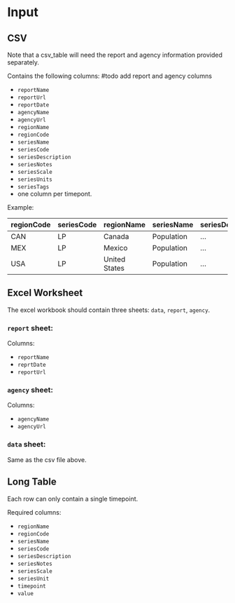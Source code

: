 
# Input

## CSV
Note that a csv_table will need the report and agency information provided
separately.

Contains the following columns:
#todo add report and agency columns
- `reportName`
- `reportUrl`
- `reportDate`
- `agencyName`
- `agencyUrl`
- `regionName`
- `regionCode`
- `seriesName`
- `seriesCode`
- `seriesDescription`
- `seriesNotes`
- `seriesScale`
- `seriesUnits`
- `seriesTags`
- one column per timepont.

Example:

| regionCode | seriesCode | regionName    | seriesName | seriesDescription | seriesUnits | seriesScale | sereisNotes | 1980    | 1990    | 2000    | 2010    | 2016    | 2017    | 2018    |
|------------|------------|---------------|------------|-------------------|-------------|-------------|-------------|---------|---------|---------|---------|---------|---------|---------|
| CAN        | LP         | Canada        | Population | …                 | Persons     | Millions    | …           | 24.471  | 27.632  | 30.647  | 33.959  | 36.205  | 36.657  | 37.108  |
| MEX        | LP         | Mexico        | Population | …                 | Persons     | Millions    | …           | 69.361  | 87.065  | 100.896 | 114.256 | 122.273 | 123.518 | 124.738 |
| USA        | LP         | United States | Population | …                 | Persons     | Millions    | …           | 227.622 | 250.047 | 282.296 | 309.749 | 323.572 | 325.886 | 328.434 |

## Excel Worksheet

The excel workbook should contain three sheets: `data`, `report`, `agency`.

### `report` sheet:
Columns:
- `reportName`
- `reprtDate`
- `reportUrl`

### `agency` sheet:
Columns:
- `agencyName`
- `agencyUrl`

### `data` sheet:
Same as the csv file above.

## Long Table

Each row can only contain a single timepoint.

Required columns:
- `regionName`
- `regionCode`
- `seriesName`
- `seriesCode`
- `seriesDescription`
- `seriesNotes`
- `seriesScale`
- `seriesUnit`
- `timepoint`
- `value`
